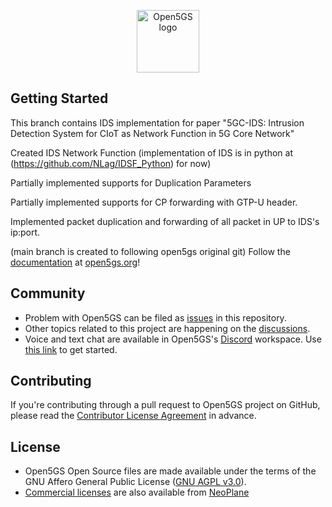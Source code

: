 <p align="center"><a href="https://open5gs.org" target="_blank" rel="noopener noreferrer"><img width="100" src="https://open5gs.org/assets/img/open5gs-logo-only.png" alt="Open5GS logo"></a></p>

## Getting Started

This branch contains IDS implementation for paper "5GC-IDS: Intrusion Detection System for CIoT as Network Function in 5G Core Network"

Created IDS Network Function (implementation of IDS is in python at (https://github.com/NLag/IDSF_Python) for now)

Partially implemented supports for Duplication Parameters

Partially implemented supports for CP forwarding with GTP-U header.

Implemented packet duplication and forwarding of all packet in UP to IDS's ip:port.

(main branch is created to following open5gs original git)
Follow the [documentation](https://open5gs.org/open5gs/docs/) at [open5gs.org](https://open5gs.org/)!

## Community

- Problem with Open5GS can be filed as [issues](https://github.com/open5gs/open5gs/issues) in this repository.
- Other topics related to this project are happening on the [discussions](https://github.com/open5gs/open5gs/discussions).
- Voice and text chat are available in Open5GS's [Discord](https://discordapp.com/) workspace. Use [this link](https://discord.gg/GreNkuc) to get started.

## Contributing

If you're contributing through a pull request to Open5GS project on GitHub, please read the [Contributor License Agreement](https://open5gs.org/open5gs/cla/) in advance.

## License

- Open5GS Open Source files are made available under the terms of the GNU Affero General Public License ([GNU AGPL v3.0](https://www.gnu.org/licenses/agpl-3.0.html)).
- [Commercial licenses](https://open5gs.org/open5gs/support/) are also available from [NeoPlane](https://neoplane.io/)
